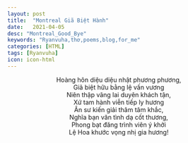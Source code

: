 ```yaml
---
layout: post
title:  "Montreal Giã Biệt Hành"
date:   2021-04-05
desc: "Montreal_Good_Bye"
keywords: "Ryanvuha,thơ,poems,blog,for_me"
categories: [HTML]
tags: [Ryanvuha]
icon: icon-html
---
```


<center>
Hoàng hôn diệu diệu nhật phương phương, <br/>
Giã biệt hữu bằng lệ vấn vương <br/>
Niên thập vãng lai duyên khách tận, <br/>
Xứ tam hành viễn tiếp ly hương <br/>
Ân sư kiến giải thâm tâm khắc, <br/>
Nghĩa bạn văn tình dạ cốt thương, <br/>
Phong bạt đăng trình viên ý khởi <br/>
Lệ Hoa khước vọng nhị gia hương! <br/>
</center>

